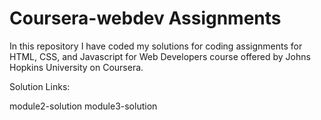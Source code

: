 # Coursera-webdev Assignments

In this repository I have coded my solutions for coding assignments for HTML, CSS, and Javascript for Web Developers course offered by Johns Hopkins University on Coursera.

Solution Links:

module2-solution
module3-solution

